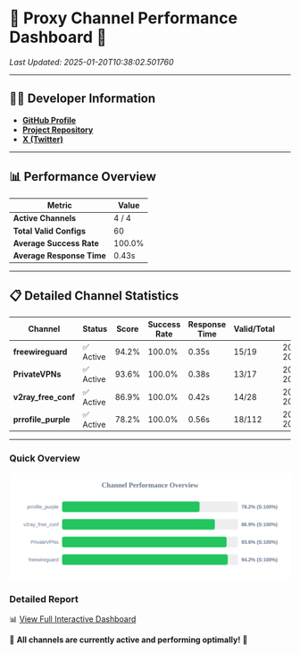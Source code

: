# 🌟 Proxy Channel Performance Dashboard 🌟

_Last Updated: 2025-01-20T10:38:02.501760_

---

## 👩‍💻 Developer Information

- **[GitHub Profile](https://github.com/4n0nymou3)**  
- **[Project Repository](https://github.com/4n0nymou3/multi-proxy-config-fetcher)**  
- **[X (Twitter)](https://x.com/4n0nymou3)**  

---

## 📊 Performance Overview

| Metric                | Value       |
|-----------------------|-------------|
| **Active Channels**   | 4 / 4       |
| **Total Valid Configs** | 60          |
| **Average Success Rate** | 100.0%      |
| **Average Response Time** | 0.43s       |

---

## 📋 Detailed Channel Statistics

| Channel          | Status     | Score  | Success Rate | Response Time | Valid/Total | Last Success               |
|------------------|------------|--------|--------------|---------------|-------------|----------------------------|
| **freewireguard**  | ✅ Active  | 94.2%  | 100.0% | 0.35s         | 15/19       | 2025-01-20T10:38:02.500284 |
| **PrivateVPNs**  | ✅ Active  | 93.6%  | 100.0% | 0.38s         | 13/17       | 2025-01-20T10:38:02.128102 |
| **v2ray_free_conf**  | ✅ Active  | 86.9%  | 100.0% | 0.42s         | 14/28       | 2025-01-20T10:38:01.715043 |
| **prrofile_purple**  | ✅ Active  | 78.2%  | 100.0% | 0.56s         | 18/112       | 2025-01-20T10:38:01.236054 |

---

### Quick Overview
<div align="center">
  <a href="https://raw.githubusercontent.com/nullluser/NullRepo/refs/heads/main/assets/channel_stats_chart.svg">
    <img src="https://raw.githubusercontent.com/nullluser/NullRepo/refs/heads/main/assets/channel_stats_chart.svg" alt="Source Performance Statistics" width="800">
  </a>
</div>

### Detailed Report
📊 [View Full Interactive Dashboard](https://htmlpreview.github.io/?https://github.com/nullluser/NullRepo/blob/main/assets/performance_report.html)

🎉 **All channels are currently active and performing optimally!** 🎉
